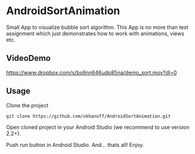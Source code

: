 # AndroidSortAnimation

Small App to visualize bubble sort algorithm. This App is no more than test assignment which just demonstrates how to work with animations, views etc.

## VideoDemo

https://www.dropbox.com/s/bs6nn646udp85na/demo_sort.mov?dl=0

## Usage

Clone the project
```
git clone https://github.com/ukhanoff/AndroidSortAnimation.git
```
Open cloned project in your Android Studio (we recommend to use version 2.2+).

Push run button in Android Studio. And... thats all! Enjoy.




